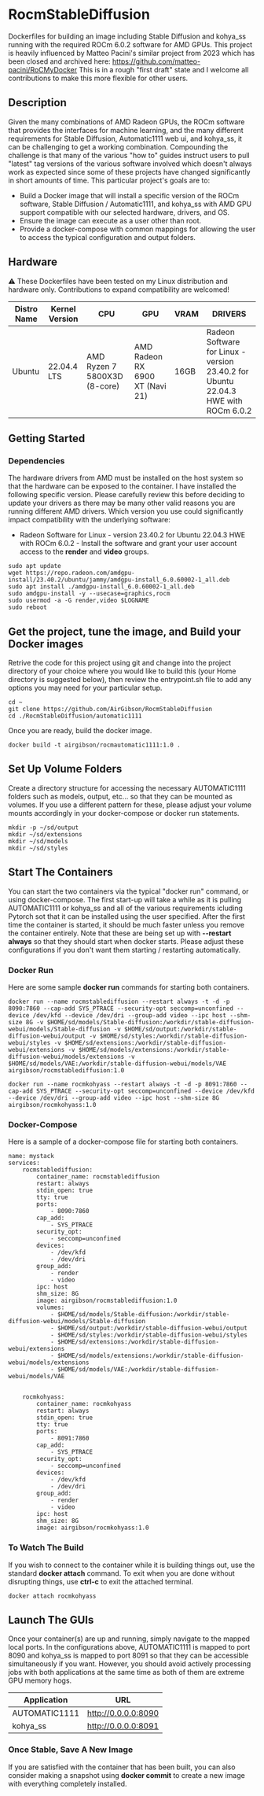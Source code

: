 # RocmStableDiffusion
Dockerfiles for building an image including Stable Diffusion and kohya_ss running with the required ROCm 6.0.2 software for AMD GPUs.
This project is heavily influenced by Matteo Pacini's similar project from 2023 which has been closed and archived here: https://github.com/matteo-pacini/RoCMyDocker
This is in a rough "first draft" state and I welcome all contributions to make this more flexible for other users.

## Description
Given the many combinations of AMD Radeon GPUs, the ROCm software that provides the interfaces for machine learning, and the many different requirements for Stable Diffusion, Automatic1111 web ui, and kohya_ss, it can be challenging to get a working combination. Compounding the challenge is that many of the various "how to" guides instruct users to pull "latest" tag versions of the various software involved which doesn't always work as expected since some of these projects have changed significantly in short amounts of time. This particular project's goals are to:
* Build a Docker image that will install a specific version of the ROCm software, Stable Diffusion / Automatic1111, and kohya_ss with AMD GPU support compatible with our selected hardware, drivers, and OS.
* Ensure the image can execute as a user other than root.
* Provide a docker-compose with common mappings for allowing the user to access the typical configuration and output folders.


## Hardware 

⚠️ These Dockerfiles have been tested on my Linux distribution and hardware only. Contributions to expand compatibility are welcomed!

| Distro Name            | Kernel Version        | CPU                           | GPU                                              | VRAM | DRIVERS                                                                          |
|------------------------|-----------------------|-------------------------------|--------------------------------------------------|------|----------------------------------------------------------------------------------|
| Ubuntu                 | 22.04.4 LTS           | AMD Ryzen 7 5800X3D (8-core)  | AMD Radeon RX 6900 XT (Navi 21)                  | 16GB |Radeon Software for Linux - version 23.40.2 for Ubuntu 22.04.3 HWE with ROCm 6.0.2|

## Getting Started

### Dependencies
The hardware drivers from AMD must be installed on the host system so that the hardware can be exposed to the container.  I have installed the following specific version.  Please carefully review this before deciding to update your drivers as there may be many other valid reasons you are running different AMD drivers.  Which version you use could significantly impact compatibility with the underlying software:
  
* Radeon Software for Linux - version 23.40.2 for Ubuntu 22.04.3 HWE with ROCm 6.0.2 - Install the software and grant your user account access to the **render** and **video** groups. 
```
sudo apt update 
wget https://repo.radeon.com/amdgpu-install/23.40.2/ubuntu/jammy/amdgpu-install_6.0.60002-1_all.deb 
sudo apt install ./amdgpu-install_6.0.60002-1_all.deb 
sudo amdgpu-install -y --usecase=graphics,rocm 
sudo usermod -a -G render,video $LOGNAME 
sudo reboot
```

## Get the project, tune the image, and Build your Docker images
Retrive the code for this project using git and change into the project directory of your choice where you would like to build this (your Home directory is suggested below), then review the entrypoint.sh file to add any options you may need for your particular setup.
```
cd ~
git clone https://github.com/AirGibson/RocmStableDiffusion
cd ./RocmStableDiffusion/automatic1111
```

Once you are ready, build the docker image.
```
docker build -t airgibson/rocmautomatic1111:1.0 .
```

## Set Up Volume Folders
Create a directory structure for accessing the necessary AUTOMATIC1111 folders such as models, output, etc... so that they can be mounted as volumes. If you use a different pattern for these, please adjust your volume mounts accordingly in your docker-compose or docker run statements.
```
mkdir -p ~/sd/output
mkdir ~/sd/extensions
mkdir ~/sd/models
mkdir ~/sd/styles
```

## Start The Containers
You can start the two containers via the typical "docker run" command, or using docker-compose. The first start-up will take a while as it is pulling AUTOMATIC1111 or kohya_ss and all of the various requirements icluding Pytorch sot that it can be installed using the user specified. After the first time the container is started, it should be much faster unless you remove the container entirely. Note that these are being set up with **--restart always** so that they should start when docker starts. Please adjust these configurations if you don't want them starting / restarting automatically.

### Docker Run
Here are some sample **docker run** commands for starting both containers.
```
docker run --name rocmstablediffusion --restart always -t -d -p 8090:7860 --cap-add SYS_PTRACE --security-opt seccomp=unconfined --device /dev/kfd --device /dev/dri --group-add video --ipc host --shm-size 8G -v $HOME/sd/models/Stable-diffusion:/workdir/stable-diffusion-webui/models/Stable-diffusion -v $HOME/sd/output:/workdir/stable-diffusion-webui/output -v $HOME/sd/styles:/workdir/stable-diffusion-webui/styles -v $HOME/sd/extensions:/workdir/stable-diffusion-webui/extensions -v $HOME/sd/models/extensions:/workdir/stable-diffusion-webui/models/extensions -v $HOME/sd/models/VAE:/workdir/stable-diffusion-webui/models/VAE airgibson/rocmstablediffusion:1.0
 
docker run --name rocmkohyass --restart always -t -d -p 8091:7860 --cap-add SYS_PTRACE --security-opt seccomp=unconfined --device /dev/kfd --device /dev/dri --group-add video --ipc host --shm-size 8G airgibson/rocmkohyass:1.0
```

### Docker-Compose
Here is a sample of a docker-compose file for starting both containers.
```
name: mystack
services:
    rocmstablediffusion:
        container_name: rocmstablediffusion
        restart: always
        stdin_open: true
        tty: true
        ports:
            - 8090:7860
        cap_add:
            - SYS_PTRACE
        security_opt:
            - seccomp=unconfined
        devices:
            - /dev/kfd
            - /dev/dri
        group_add:
            - render
            - video
        ipc: host
        shm_size: 8G
        image: airgibson/rocmstablediffusion:1.0
        volumes:
            - $HOME/sd/models/Stable-diffusion:/workdir/stable-diffusion-webui/models/Stable-diffusion 
            - $HOME/sd/output:/workdir/stable-diffusion-webui/output 
            - $HOME/sd/styles:/workdir/stable-diffusion-webui/styles 
            - $HOME/sd/extensions:/workdir/stable-diffusion-webui/extensions 
            - $HOME/sd/models/extensions:/workdir/stable-diffusion-webui/models/extensions 
            - $HOME/sd/models/VAE:/workdir/stable-diffusion-webui/models/VAE 


    rocmkohyass:
        container_name: rocmkohyass
        restart: always
        stdin_open: true
        tty: true
        ports:
            - 8091:7860
        cap_add:
            - SYS_PTRACE
        security_opt:
            - seccomp=unconfined
        devices:
            - /dev/kfd
            - /dev/dri
        group_add:
            - render
            - video
        ipc: host
        shm_size: 8G
        image: airgibson/rocmkohyass:1.0
```

### To Watch The Build
If you wish to connect to the container while it is building things out, use the standard **docker attach** command.  To exit when you are done without disrupting things, use **ctrl-c** to exit the attached terminal. 
```
docker attach rocmkohyass
```

## Launch The GUIs
Once your container(s) are up and running, simply navigate to the mapped local ports.  In the configurations above, AUTOMATIC1111 is mapped to port 8090 and kohya_ss is mapped to port 8091 so that they can be accessible simultaneously if you want. However, you should avoid actively processing jobs with both applications at the same time as both of them are extreme GPU memory hogs.

| Application     | URL                   |
|-----------------|-----------------------|
| AUTOMATIC1111   | http://0.0.0.0:8090   |
| kohya_ss        | http://0.0.0.0:8091   |

### Once Stable, Save A New Image
If you are satisfied with the container that has been built, you can also consider making a snapshot using **docker commit** to create a new image with everything completely installed.


